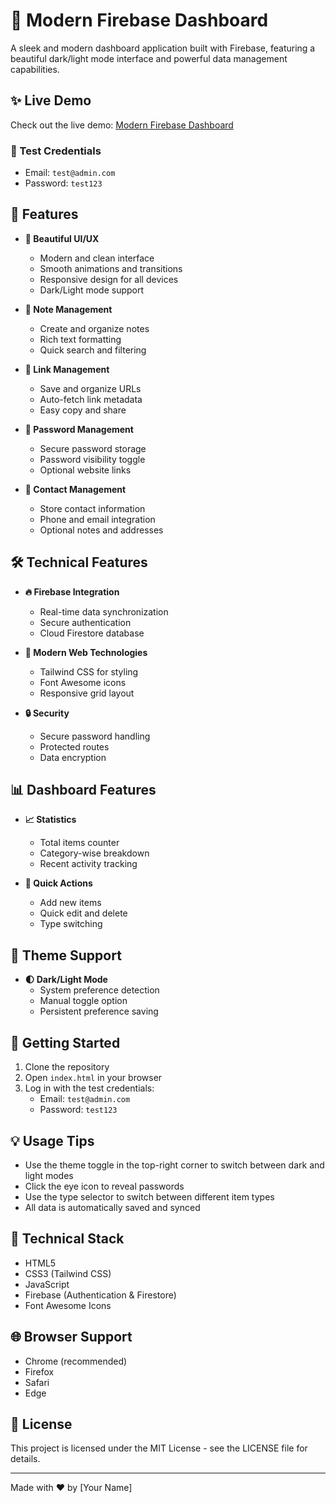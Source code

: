 # 🚀 Modern Firebase Dashboard

A sleek and modern dashboard application built with Firebase, featuring a beautiful dark/light mode interface and powerful data management capabilities.

## ✨ Live Demo

Check out the live demo: [Modern Firebase Dashboard](https://caaqilyare.github.io/firebase-login-html/)

### 🔑 Test Credentials
- Email: `test@admin.com`
- Password: `test123`

## 🌟 Features

- **🎨 Beautiful UI/UX**
  - Modern and clean interface
  - Smooth animations and transitions
  - Responsive design for all devices
  - Dark/Light mode support

- **📝 Note Management**
  - Create and organize notes
  - Rich text formatting
  - Quick search and filtering

- **🔗 Link Management**
  - Save and organize URLs
  - Auto-fetch link metadata
  - Easy copy and share

- **🔐 Password Management**
  - Secure password storage
  - Password visibility toggle
  - Optional website links

- **👥 Contact Management**
  - Store contact information
  - Phone and email integration
  - Optional notes and addresses

## 🛠️ Technical Features

- **🔥 Firebase Integration**
  - Real-time data synchronization
  - Secure authentication
  - Cloud Firestore database

- **🎯 Modern Web Technologies**
  - Tailwind CSS for styling
  - Font Awesome icons
  - Responsive grid layout

- **🔒 Security**
  - Secure password handling
  - Protected routes
  - Data encryption

## 📊 Dashboard Features

- **📈 Statistics**
  - Total items counter
  - Category-wise breakdown
  - Recent activity tracking

- **🎯 Quick Actions**
  - Add new items
  - Quick edit and delete
  - Type switching

## 🎨 Theme Support

- **🌓 Dark/Light Mode**
  - System preference detection
  - Manual toggle option
  - Persistent preference saving

## 🚀 Getting Started

1. Clone the repository
2. Open `index.html` in your browser
3. Log in with the test credentials:
   - Email: `test@admin.com`
   - Password: `test123`

## 💡 Usage Tips

- Use the theme toggle in the top-right corner to switch between dark and light modes
- Click the eye icon to reveal passwords
- Use the type selector to switch between different item types
- All data is automatically saved and synced

## 🔧 Technical Stack

- HTML5
- CSS3 (Tailwind CSS)
- JavaScript
- Firebase (Authentication & Firestore)
- Font Awesome Icons

## 🌐 Browser Support

- Chrome (recommended)
- Firefox
- Safari
- Edge

## 📝 License

This project is licensed under the MIT License - see the LICENSE file for details.

---

Made with ❤️ by [Your Name]
